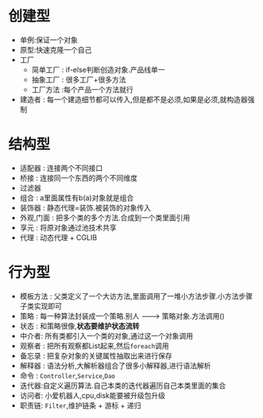 # 创建型

- 单例:保证一个对象
- 原型:快速克隆一个自己
- 工厂
  - 简单工厂 : if-else判断创造对象.产品线单一
  - 抽象工厂 : 很多工厂+很多方法
  - 工厂方法 :每个产品一个方法就行
- 建造者 : 每一个建造细节都可以传入,但是都不是必须,如果是必须,就构造器强制

# 结构型

- 适配器 : 连接两个不同接口
- 桥接 : 连接同一个东西的两个不同维度
- 过滤器
- 组合 : a里面属性有b(a)对象就是组合
- 装饰器 : 静态代理=装饰.被装饰的对象传入
- 外观,门面 : 把多个类的多个方法.合成到一个类里面引用 
- 享元 : 将原对象通过池技术共享
- 代理 : 动态代理 + CGLIB

# 行为型

- 模板方法 : 父类定义了一个大访方法,里面调用了一堆小方法步骤.小方法步骤子类实现即可
- 策略 : 每一种算法封装成一个策略.别人 ---> 策略对象.方法调用()
- 状态 : 和策略很像,**状态要维护状态流转**
- 中介者: 所有类都引入一个类的对象,通过这一个对象调用
- 观察者 : 把所有观察都List起来,然后`foreach`调用
- 备忘录 : 把复杂对象的关键属性抽取出来进行保存
- 解释器 : 语法分析,大解析器组合了很多小解释器,进行语法解析
- 命令 : `Controller`,`Service`,`Dao`
- 迭代器:自定义遍历算法.自己本类的迭代器遍历自己本类里面的集合
- 访问者: 小爱机器人,cpu,disk能要被升级包升级
- 职责链: `Filter`,维护链条 + 游标 + 递归



